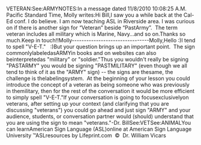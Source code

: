 VETERAN:See:ARMYNOTES:In a message dated 11/8/2010 10:08:25 A.M. Pacific Standard Time, Molly writes:Hi Bill,I saw you a while back at the Cal-Ed conf. I do believe. I am now teaching ASL 
in Riverside area. I was curious on if there is another sign for “Veteran” 
beside “PastArmy”.  The term veteran includes 
all military which is Marine, Navy…and so on.Thanks so much.Keep in touch!!Molly--------------------------------Molly,Hello :)I tend to spell "V-E-T."   :)But your question brings up an important point.  The sign commonlylabeledasARMYin books and on websites can also beinterpretedas "military" or "soldier."Thus you wouldn't really be signing "PASTARMY" you would be signing "PASTMILITARY" (even though we all tend to think of it as the "ARMY" 
sign) -- the signs are thesame, the challenge is thelabelingsystem.  At the beginning of your lesson you could introduce the 
concept of a veteran as being someone who was previously in themilitary, 
then for the rest of the conversation it would be more efficient to simply spell 
"V-E-T."If your conversation is going to focusexclusivelyon veterans, after setting up your context (and clarifying that you are 
discussing "veterans") you could go ahead and just sign "ARMY" and your 
audience, students, or conversation partner would (should) understand that you 
are using the sign to mean "veterans."-Dr.
BillSee:VETSee:ANIMALYou can learnAmerican Sign Language (ASL)online at American Sign Language University ™ASLresources by Lifeprint.com  ©  Dr. William Vicars